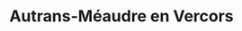 ---
title: Autrans-Méaudre en Vercors
url: /autrans-meaudre-en-vercors/
latitude: 45.126
longitude: 5.528
---